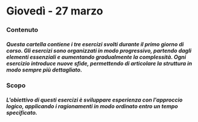 <h1 align="left"> Giovedì - 27 marzo</h1>

###

<h3 align="left"> Contenuto</h3>
<h5 align="left"> Questa cartella contiene i tre esercizi svolti durante il primo giorno di corso. Gli esercizi sono organizzati in modo progressivo, partendo dagli elementi essenziali e aumentando gradualmente la complessità. Ogni esercizio introduce nuove sfide, permettendo di articolare la struttura in modo sempre più dettagliato.  </h5>

###

<h3 align="left">Scopo </h3>
<h5 align="left">L'obiettivo di questi esercizi è sviluppare esperienza con l'approccio logico, applicando i ragionamenti in modo ordinato entro un tempo specificato. </h5>

